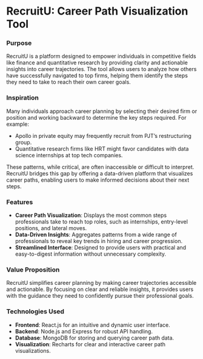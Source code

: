 # RecruitU: Career Path Visualization Tool

### Purpose

RecruitU is a platform designed to empower individuals in competitive fields like finance and quantitative research by providing clarity and actionable insights into career trajectories. The tool allows users to analyze how others have successfully navigated to top firms, helping them identify the steps they need to take to reach their own career goals.

### Inspiration

Many individuals approach career planning by selecting their desired firm or position and working backward to determine the key steps required. For example:

- Apollo in private equity may frequently recruit from PJT’s restructuring group.
- Quantitative research firms like HRT might favor candidates with data science internships at top tech companies.

These patterns, while critical, are often inaccessible or difficult to interpret. RecruitU bridges this gap by offering a data-driven platform that visualizes career paths, enabling users to make informed decisions about their next steps.

### Features

- **Career Path Visualization**: Displays the most common steps professionals take to reach top roles, such as internships, entry-level positions, and lateral moves.
- **Data-Driven Insights**: Aggregates patterns from a wide range of professionals to reveal key trends in hiring and career progression.
- **Streamlined Interface**: Designed to provide users with practical and easy-to-digest information without unnecessary complexity.

### Value Proposition

RecruitU simplifies career planning by making career trajectories accessible and actionable. By focusing on clear and reliable insights, it provides users with the guidance they need to confidently pursue their professional goals.

### Technologies Used

- **Frontend**: React.js for an intuitive and dynamic user interface.
- **Backend**: Node.js and Express for robust API handling.
- **Database**: MongoDB for storing and querying career path data.
- **Visualization**: Recharts for clear and interactive career path visualizations.
